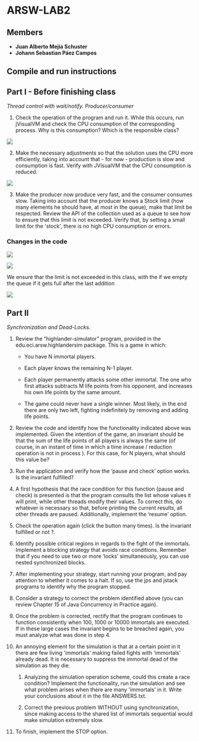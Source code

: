 # ARSW-LAB2

## Members 
- **Juan Alberto Mejía Schuster**
- **Johann Sebastian Páez Campos**

## Compile and run instructions


## Part I - Before finishing class

_Thread control with wait/notify. Producer/consumer_

1. Check the operation of the program and run it. While this occurs, run jVisualVM and check the CPU consumption of the corresponding process. Why is this consumption? Which is the responsible class? 

![](https://github.com/JohannPaez/ARSW-LAB2/blob/master/img/Part1-1.PNG)

2. Make the necessary adjustments so that the solution uses the CPU more efficiently, taking into account that - for now - production is slow and consumption is fast. Verify with JVisualVM that the CPU consumption is reduced. 

![](https://github.com/JohannPaez/ARSW-LAB2/blob/master/img/Part1-2.PNG)

3. Make the producer now produce very fast, and the consumer consumes slow. Taking into account that the producer knows a Stock limit (how many elements he should have, at most in the queue), make that limit be respected. Review the API of the collection used as a queue to see how to ensure that this limit is not exceeded. Verify that, by setting a small limit for the 'stock', there is no high CPU consumption or errors.

### Changes in the code

![](https://github.com/JohannPaez/ARSW-LAB2/blob/master/img/Part1-Start.PNG)

![](https://github.com/JohannPaez/ARSW-LAB2/blob/master/img/Part1-consumer.PNG)

We ensure thar the limit is not exceeded in this class, with the if we empty the queue if it gets full after the last addition

![](https://github.com/JohannPaez/ARSW-LAB2/blob/master/img/Part1-producer.PNG)

## Part II

_Synchronization and Dead-Locks._

1. Review the “highlander-simulator” program, provided in the edu.eci.arsw.highlandersim package. This is a game in which:

     * You have N immortal players. 
  
     * Each player knows the remaining N-1 player.
  
     * Each player permanently attacks some other immortal. The one who first attacks subtracts M life points from his opponent, and increases his own life points by the same amount. 
  
      * The game could never have a single winner. Most likely, in the end there are only two left, fighting indefinitely by removing and adding life points. 
  
2. Review the code and identify how the functionality indicated above was implemented. Given the intention of the game, an invariant should be that the sum of the life points of all players is always the same (of course, in an instant of time in which a time increase / reduction operation is not in process ). For this case, for N players, what should this value be?

3. Run the application and verify how the ‘pause and check’ option works. Is the invariant fulfilled?

4. A first hypothesis that the race condition for this function (pause and check) is presented is that the program consults the list whose values ​​it will print, while other threads modify their values. To correct this, do whatever is necessary so that, before printing the current results, all other threads are paused. Additionally, implement the ‘resume’ option.

5. Check the operation again (click the button many times). Is the invariant fulfilled or not ?.

6. Identify possible critical regions in regards to the fight of the immortals. Implement a blocking strategy that avoids race conditions. Remember that if you need to use two or more ‘locks’ simultaneously, you can use nested synchronized blocks.

7. After implementing your strategy, start running your program, and pay attention to whether it comes to a halt. If so, use the jps and jstack programs to identify why the program stopped.

8. Consider a strategy to correct the problem identified above (you can review Chapter 15 of Java Concurrency in Practice again).

9. Once the problem is corrected, rectify that the program continues to function consistently when 100, 1000 or 10000 immortals are executed. If in these large cases the invariant begins to be breached again, you must analyze what was done in step 4.

10. An annoying element for the simulation is that at a certain point in it there are few living 'immortals' making failed fights with 'immortals' already dead. It is necessary to suppress the immortal dead of the simulation as they die. 

    1. Analyzing the simulation operation scheme, could this create a race condition? Implement the functionality, run the simulation and see what problem arises when there are many 'immortals' in it. Write your conclusions about it in the file ANSWERS.txt. 
    
    2. Correct the previous problem WITHOUT using synchronization, since making access to the shared list of immortals sequential would make simulation extremely slow. 
    
11. To finish, implement the STOP option.
